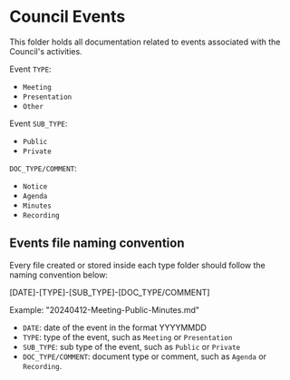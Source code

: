# Council Events

This folder holds all documentation related to events associated with the Council's activities.

Event `TYPE`:

- `Meeting`
- `Presentation`
- `Other`

Event `SUB_TYPE`:

- `Public`
- `Private`

`DOC_TYPE/COMMENT`:

- `Notice`
- `Agenda`
- `Minutes`
- `Recording`

## Events file naming convention

Every file created or stored inside each type folder should follow the naming convention below:

[DATE]-[TYPE]-[SUB_TYPE]-[DOC_TYPE/COMMENT]

Example: "20240412-Meeting-Public-Minutes.md"

- `DATE`: date of the event in the format YYYYMMDD
- `TYPE`: type of the event, such as `Meeting` or `Presentation`
- `SUB_TYPE`: sub type of the event, such as `Public` or `Private`
- `DOC_TYPE/COMMENT`: document type or comment, such as `Agenda` or `Recording`.
